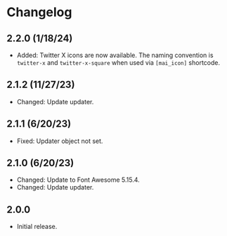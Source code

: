# Changelog

## 2.2.0 (1/18/24)
* Added: Twitter X icons are now available. The naming convention is `twitter-x` and `twitter-x-square` when used via `[mai_icon]` shortcode.

## 2.1.2 (11/27/23)
* Changed: Update updater.

## 2.1.1 (6/20/23)
* Fixed: Updater object not set.

## 2.1.0 (6/20/23)
* Changed: Update to Font Awesome 5.15.4.
* Changed: Update updater.

## 2.0.0
* Initial release.

